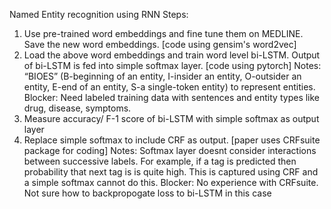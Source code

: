 Named Entity recognition using RNN
Steps:
1. Use pre-trained word embeddings and fine tune them on MEDLINE. Save the new word embeddings. [code using gensim's word2vec]
2. Load the above word embeddings and train word level bi-LSTM. Output of bi-LSTM is fed into simple softmax layer. [code using pytorch]
	Notes: “BIOES” (B-beginning of an entity, I-insider an entity, O-outsider an entity, E-end of an entity, S-a single-token entity) to represent entities.
	Blocker: Need labeled training data with sentences and entity types like drug, disease, symptoms. 
3. Measure accuracy/ F-1 score of bi-LSTM with simple softmax as output layer 
4. Replace simple softmax to include CRF as output. [paper uses CRFsuite package for coding]
	Notes: Softmax layer doesnt consider interactions between successive labels. For example, if a <B-beginning of an entity> tag is predicted then probability that next tag is <I-insider an entity> is quite high. This is captured using CRF and a simple softmax cannot do this.
	Blocker: No experience with CRFsuite.
		 Not sure how to backpropogate loss to bi-LSTM in this case
			 
